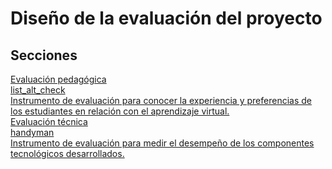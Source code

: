 # Diseño de la evaluación del proyecto

## Secciones

<div class="grid grid-cols-1 sm:grid-cols-2 gap-4">
  <a class="cell-link" href="pedagogica">
    <div class="cell-header">
      <div class="cell-title">Evaluación pedagógica</div>
      <div class="cell-icon"><span class="material-symbols-outlined">list_alt_check</span></div>
    </div>
    <div class="cell-content">
      Instrumento de evaluación para conocer la experiencia y preferencias de los estudiantes en relación con el aprendizaje virtual.
    </div>
  </a>
  <a class="cell-link" href="tecnica">
    <div class="cell-header">
      <div class="cell-title">Evaluación técnica</div>
      <div class="cell-icon"><span class="material-symbols-outlined">handyman</span></div>
    </div>
    <div class="cell-content">
      Instrumento de evaluación para medir el desempeño de los componentes tecnológicos desarrollados.
    </div>
  </a>
</div>
